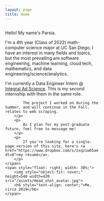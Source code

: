 ```yaml
---
layout: page
title: Home
---
```


<div style="display: inline-block">
    <span style="float: left; width: 60%;">
        <p>Hello! My name's Parsia.</p>
        <p>
            I'm a 4th year (Class of 2022) math-computer science major at UC San Diego.
            I have an interest in many fields and topics, but the most prevailing are 
            software engineering, machine learning, cloud tech, mathematics, and data engineering/science/analytics.
        </p>
        <!-- Add another paragraph to highlight who you are as an engineer -->
        <!-- Passionate, hungry, hardworking, competent, semi-experienced, etc. -->
        <p>
            I'm currently a Data Engineer Intern @ <a href="https://integralads.com/">Integral Ad Science</a>. This is my second internship with them in the same role.

            The project I worked on during the Summer, and will continue in the Fall, relates to web scraping.
        </p>
        <p>
            As I plan for my post-graduate future, feel free to message me!
        </p>
        <p>
            If you're looking for a single-page version of this site, here's <a href="https://www.dropbox.com/s/zxqziw65aev5gk4/PH_Res_9232021.pdf?dl=0">my résumé</a>.
        </p>
    </span>
    <span style="float: right; width: 30%;">
        <img style="object-fit: cover;" height=540 width=420 src="/assets/Head_shot_avatar.jpg">
        <h6 style="text-align: center;">Me, circa 2019</h6>
    </span>
</div>